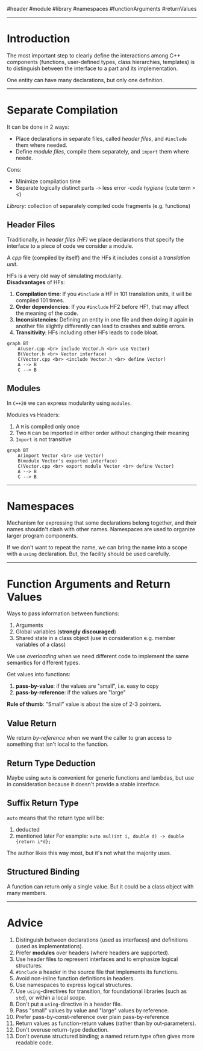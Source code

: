 #header #module #library #namespaces #functionArguments #returnValues

---
# Introduction
The most important step to clearly define the interactions among C++ components (functions, user-defined types, class hierarchies, templates) is to distinguish between the interface to a part and its implementation.

One entity can have many declarations, but only one definition.

---
# Separate Compilation
It can be done in 2 ways:
- Place declarations in separate files, called _header files_, and `#include` them where needed.
- Define _module files_, compile them separately, and `import` them where neede.

Cons:
- Minimize compilation time
- Separate logically distinct parts `->` less error
	-_code hygiene_ (cute term ><)

_Library_: collection of separately compiled code fragments (e.g. functions)

## Header Files
Traditionally, in _header files (HF)_ we place declarations that specify the interface to a piece of code we consider a module.

A _cpp_ file (compiled by itself) and the HFs it includes consist a _translation unit_.

HFs is a very old way of simulating modularity.<br>
__Disadvantages__ of HFs:
1. __Compilation time__: If you `#include` a HF in 101 translation units, it will be compiled 101 times.
2. __Order dependencies__: If you `#include` HF2 before HF1, that may affect the meaning of the code.
3. __Inconsistencies__: Defining an entity in one file and then doing it again in another file slightly differently can lead to crashes and subtle errors.
4. __Transitivity__: HFs including other HFs leads to code bloat.

```mermaid
graph BT
	A(user.cpp <br> include Vector.h <br> use Vector)
	B(Vector.h <br> Vector interface)
	C(Vector.cpp <br> <include Vector.h <br> define Vector)
	A --> B
	C --> B
```

## Modules
In `C++20` we can express modularity using `modules`.

Modules vs Headers:
1. A `M` is compiled only once
2. Two `M` can be imported in either order without changing their meaning
3. `Import` is not transitive

```mermaid
graph BT
	A(import Vector <br> use Vector)
	B(module Vector's exported interface)
	C(Vector.cpp <br> export module Vector <br> define Vector)
	A --> B
	C --> B
```

---
# Namespaces 

Mechanism for expressing that some declarations belong together, and their names shouldn't clash with other names. Namespaces are used to organize larger program components.

If we don't want to repeat the name, we can bring the name into a scope with a `using` declaration. But, the facility should be used carefully.

---
# Function Arguments and Return Values

Ways to pass information between functions:
1. Arguments
2. Global variables (__strongly discouraged__)
3. Shared state in a class object (use in consideration e.g. member variables of a class)

We use _overloading_ when we need different code to implement the same semantics for different types.

Get values into functions:
1. __pass-by-value__: if the values are "small", i.e. easy to copy
2. __pass-by-reference__: if the values are "large"

__Rule of thumb__: "Small" value is about the size of 2-3 pointers.

## Value Return
We return _by-reference_ when we want the caller to gran access to something that isn't local to the function.

## Return Type Deduction
Maybe using `auto` is convenient for generic functions and lambdas, but use in consideration because it doesn't provide a stable interface.

## Suffix Return Type
`auto` means that the return type will be:
1. deducted
2. mentioned later
	For example: `auto mul(int i, double d) -> double {return i*d};`

The author likes this way most, but it's not what the majority uses.

## Structured Binding

A function can return only a single value. But it could be a class object with many members.

---
# Advice

1. Distinguish between declarations (used as interfaces) and definitions (used as implementations).
2. Prefer __modules__ over headers (where headers are supported).
3. Use header files to represent interfaces and to emphasize logical structures.
4. `#include` a header in the source file that implements its functions.
5. Avoid non-inline function definitions in headers.
6. Use namespaces to express logical structures.
7. Use `using`-directives for transition, for foundational libraries (such as `std`), or within a local scope.
8. Don't put a `using`-directive in a header file.
9. Pass "small" values by value and "large" values by reference.
10. Prefer pass-by-const-reference over plain pass-by-reference
11. Return values as function-return values (rather than by out-parameters).
12. Don't overuse return-type deduction.
13. Don't overuse structured binding; a named return type often gives more readable code.